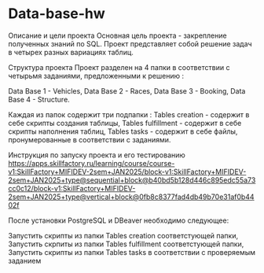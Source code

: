 # Data-base-hw

Описание и цели проекта
Основная цель проекта - закрепление полученных знаний по SQL. Проект представляет собой решение задач в четырех разных вариациях таблиц.

Структура проекта
Проект разделен на 4 папки в соответствии с четырьмя заданиями, предложенными к решению :

Data Base 1 - Vehicles,
Data Base 2 - Races,
Data Base 3 - Booking,
Data Base 4 - Structure.


Каждая из папок содержит три подпапки :
Tables creation - содержит в себе скрипты создания таблицы,
Tables fulfillment - содержит в себе скрипты наполнения таблиц,
Tables tasks - содержит в себе файлы, пронумерованные в соответствии с заданиями.

Инструкция по запуску проекта и его тестированию
https://apps.skillfactory.ru/learning/course/course-v1:SkillFactory+MIFIDEV-2sem+JAN2025/block-v1:SkillFactory+MIFIDEV-2sem+JAN2025+type@sequential+block@b40bd5b128d446c895edc55a73cc0c12/block-v1:SkillFactory+MIFIDEV-2sem+JAN2025+type@vertical+block@0fb8c8377fad4db49b70e31af0b4402f

После установки PostgreSQL и DBeaver необходимо следующее:

Запустить скрипты из папки Tables creation соответстующей папки,
Запустить скрпиты из папки Tables fulfillment соответстующей папки,
Запустить скрипты из папки Tables tasks в соответствии с проверяемым заданием
